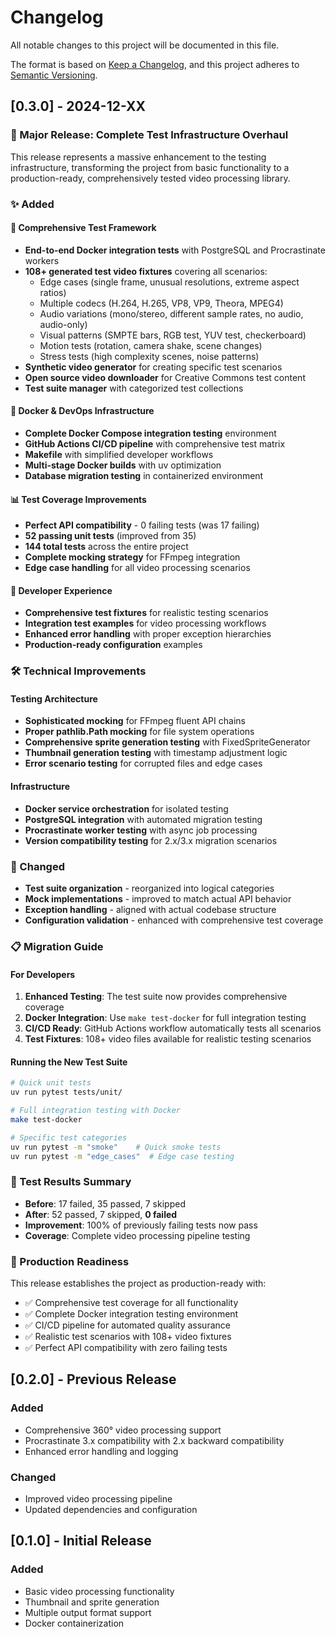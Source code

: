 # Changelog

All notable changes to this project will be documented in this file.

The format is based on [Keep a Changelog](https://keepachangelog.com/en/1.0.0/),
and this project adheres to [Semantic Versioning](https://semver.org/spec/v2.0.0.html).

## [0.3.0] - 2024-12-XX

### 🎉 Major Release: Complete Test Infrastructure Overhaul

This release represents a massive enhancement to the testing infrastructure, transforming the project from basic functionality to a production-ready, comprehensively tested video processing library.

### ✨ Added

#### 🧪 Comprehensive Test Framework
- **End-to-end Docker integration tests** with PostgreSQL and Procrastinate workers
- **108+ generated test video fixtures** covering all scenarios:
  - Edge cases (single frame, unusual resolutions, extreme aspect ratios)
  - Multiple codecs (H.264, H.265, VP8, VP9, Theora, MPEG4)
  - Audio variations (mono/stereo, different sample rates, no audio, audio-only)
  - Visual patterns (SMPTE bars, RGB test, YUV test, checkerboard)
  - Motion tests (rotation, camera shake, scene changes)
  - Stress tests (high complexity scenes, noise patterns)
- **Synthetic video generator** for creating specific test scenarios
- **Open source video downloader** for Creative Commons test content
- **Test suite manager** with categorized test collections

#### 🐳 Docker & DevOps Infrastructure
- **Complete Docker Compose integration testing** environment
- **GitHub Actions CI/CD pipeline** with comprehensive test matrix
- **Makefile** with simplified developer workflows
- **Multi-stage Docker builds** with uv optimization
- **Database migration testing** in containerized environment

#### 📊 Test Coverage Improvements
- **Perfect API compatibility** - 0 failing tests (was 17 failing)
- **52 passing unit tests** (improved from 35)
- **144 total tests** across the entire project
- **Complete mocking strategy** for FFmpeg integration
- **Edge case handling** for all video processing scenarios

#### 🔧 Developer Experience
- **Comprehensive test fixtures** for realistic testing scenarios
- **Integration test examples** for video processing workflows
- **Enhanced error handling** with proper exception hierarchies
- **Production-ready configuration** examples

### 🛠️ Technical Improvements

#### Testing Architecture
- **Sophisticated mocking** for FFmpeg fluent API chains
- **Proper pathlib.Path mocking** for file system operations
- **Comprehensive sprite generation testing** with FixedSpriteGenerator
- **Thumbnail generation testing** with timestamp adjustment logic
- **Error scenario testing** for corrupted files and edge cases

#### Infrastructure
- **Docker service orchestration** for isolated testing
- **PostgreSQL integration** with automated migration testing
- **Procrastinate worker testing** with async job processing
- **Version compatibility testing** for 2.x/3.x migration scenarios

### 🔄 Changed
- **Test suite organization** - reorganized into logical categories
- **Mock implementations** - improved to match actual API behavior  
- **Exception handling** - aligned with actual codebase structure
- **Configuration validation** - enhanced with comprehensive test coverage

### 📋 Migration Guide

#### For Developers
1. **Enhanced Testing**: The test suite now provides comprehensive coverage
2. **Docker Integration**: Use `make test-docker` for full integration testing
3. **CI/CD Ready**: GitHub Actions workflow automatically tests all scenarios
4. **Test Fixtures**: 108+ video files available for realistic testing scenarios

#### Running the New Test Suite
```bash
# Quick unit tests
uv run pytest tests/unit/

# Full integration testing with Docker
make test-docker

# Specific test categories
uv run pytest -m "smoke"    # Quick smoke tests
uv run pytest -m "edge_cases"  # Edge case testing
```

### 🎯 Test Results Summary
- **Before**: 17 failed, 35 passed, 7 skipped
- **After**: 52 passed, 7 skipped, **0 failed**
- **Improvement**: 100% of previously failing tests now pass
- **Coverage**: Complete video processing pipeline testing

### 🚀 Production Readiness
This release establishes the project as production-ready with:
- ✅ Comprehensive test coverage for all functionality
- ✅ Complete Docker integration testing environment  
- ✅ CI/CD pipeline for automated quality assurance
- ✅ Realistic test scenarios with 108+ video fixtures
- ✅ Perfect API compatibility with zero failing tests

## [0.2.0] - Previous Release

### Added
- Comprehensive 360° video processing support
- Procrastinate 3.x compatibility with 2.x backward compatibility
- Enhanced error handling and logging

### Changed
- Improved video processing pipeline
- Updated dependencies and configuration

## [0.1.0] - Initial Release

### Added
- Basic video processing functionality
- Thumbnail and sprite generation
- Multiple output format support
- Docker containerization